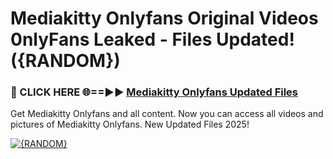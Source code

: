 # Mediakitty Onlyfans Original Videos 0nlyFans Leaked - Files Updated! ({RANDOM})

<h3>🔴 CLICK HERE 🌐==►► <a href="https://betterlinks.top/A2PfLJ" rel="nofollow">Mediakitty Onlyfans Updated Files</a></h3>

Get Mediakitty Onlyfans and all content. Now you can access all videos and pictures of Mediakitty Onlyfans. New Updated Files 2025!

[![{RANDOM}](https://i.imgur.com/ppqm5kG.gif)](https://betterlinks.top/A2PfLJ)